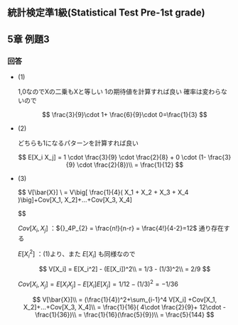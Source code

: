 ## 統計検定準1級(Statistical Test Pre-1st grade)
## 5章 例題3
### 回答
- (1)
    
    1,0なのでXの二乗もXと等しい
    1の期待値を計算すれば良い
    確率は変わらないので
    
    $$
    \frac{3}{9}\cdot 1+ \frac{6}{9}\cdot 0=\frac{1}{3}
    $$
    
- (2)
    
    どちらも1になるパターンを計算すれば良い
    
    $$
    E[X_i X_j] = 1 \cdot \frac{3}{9} \cdot \frac{2}{8} + 0 \cdot (1- \frac{3}{9} \cdot \frac{2}{8})\\
    = \frac{1}{12}
    $$
    
- (3)
    
    $$
    V[\bar{X}] \\
    = V\big[
    \frac{1}{4}(
    X_1 + X_2 + X_3 + X_4
    )\big]+Cov[X_1, X_2]+...+Cov[X_3, X_4]
    
    $$
    
    $Cov[X_i, X_j]$ ：${}_4P_{2} = \frac{n!}{n-r} = \frac{4!}{4-2}=12$ 通り存在する
    
    $E[X_i^2]$ ：(1)より、また $E[X_i]$ も同様なので
    
    $$
    V[X_i] = E[X_i^2] - (E[X_i])^2\\
    = 1/3 - (1/3)^2\\
    = 2/9
    $$
    
    $Cov[X_i, X_j]= E[X_i X_j]-E[X_i]E[X_j] = 1/12 - (1/3)^2=-1/36$ 
    
    $$
    V[\bar{X}]\\
     = (\frac{1}{4})^2+\sum_{i-1}^4 V[X_i] +Cov[X_1, X_2]+...+Cov[X_3, X_4]\\
    = \frac{1}{16}( 4\cdot \frac{2}{9}+ 12\cdot -\frac{1}{36})\\
    = \frac{1}{16}(\frac{5}{9})\\
    = \frac{5}{144}
    $$